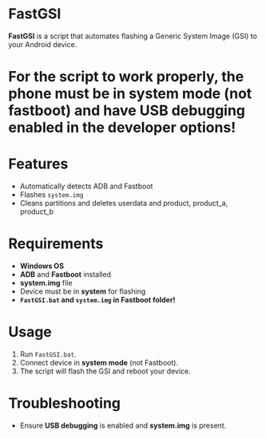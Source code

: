 # FastGSI

**FastGSI** is a script that automates flashing a Generic System Image (GSI) to your Android device.

# **For the script to work properly, the phone must be in system mode (not fastboot) and have USB debugging enabled in the developer options!**

# Features
- Automatically detects ADB and Fastboot
- Flashes `system.img`
- Cleans partitions and deletes userdata and product, product_a, product_b

# Requirements
- **Windows OS**
- **ADB** and **Fastboot** installed
- **system.img** file
- Device must be in **system** for flashing
- **`FastGSI.bat` and `system.img` in Fastboot folder!**

# Usage
1. Run `FastGSI.bat`.
2. Connect device in **system mode** (not Fastboot).
3. The script will flash the GSI and reboot your device.

# Troubleshooting
- Ensure **USB debugging** is enabled and **system.img** is present.
